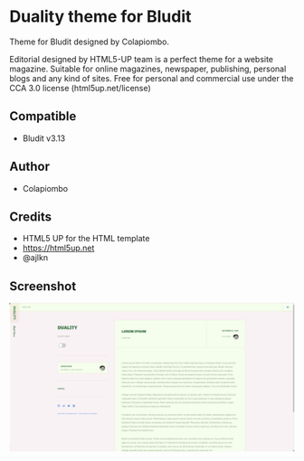 # Duality theme for Bludit
Theme for Bludit designed by Colapiombo.

Editorial designed by HTML5-UP team is a perfect theme for a website magazine.
 Suitable for online magazines, newspaper, publishing, personal blogs and any kind of sites.
Free for personal and commercial use under the CCA 3.0 license (html5up.net/license)


## Compatible
- Bludit v3.13

## Author
- Colapiombo


## Credits
- HTML5 UP for the HTML template
- https://html5up.net
- @ajlkn

## Screenshot
![screenshot-editorial](https://raw.githubusercontent.com/colapiombo/duality/master/screenshot.png)
